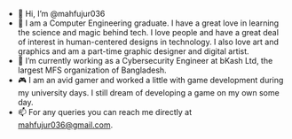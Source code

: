 - 👋 Hi, I’m @mahfujur036
- 🪪 I am a Computer Engineering graduate. I have a great love in learning the science and magic behind tech. I love people and have a great deal of interest in human-centered designs in technology. I also love art and graphics and am a part-time graphic designer and digital artist. 
- 💼 I’m currently working as a Cybersecurity Engineer at bKash Ltd, the largest MFS organization of Bangladesh.
- 🎮 I am an avid gamer and worked a little with game development during my university days. I still dream of developing a game on my own some day. 
- 📫 For any queries you can reach me directly at mahfujur036@gmail.com.

<!---
mahfujur036/mahfujur036 is a ✨ special ✨ repository because its `README.md` (this file) appears on your GitHub profile.
You can click the Preview link to take a look at your changes.
--->
